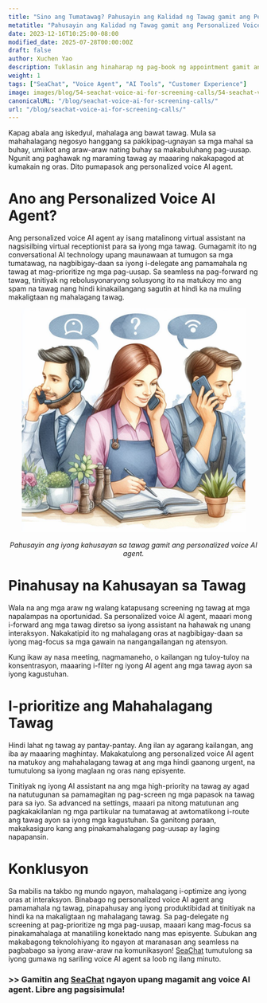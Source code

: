 ```yaml
---
title: "Sino ang Tumatawag? Pahusayin ang Kalidad ng Tawag gamit ang Personalized Voice AI Agent"
metatitle: "Pahusayin ang Kalidad ng Tawag gamit ang Personalized Voice AI Agent"
date: 2023-12-16T10:25:00-08:00
modified_date: 2025-07-28T00:00:00Z
draft: false
author: Xuchen Yao
description: Tuklasin ang hinaharap ng pag-book ng appointment gamit ang Voice AI Agent, isang 24/7 na solusyon na pinagsasama ang AI at natural language processing para sa episyente at maayos na pag-book.
weight: 1
tags: ["SeaChat", "Voice Agent", "AI Tools", "Customer Experience"]
image: images/blog/54-seachat-voice-ai-for-screening-calls/54-seachat-voice-ai-for-screening-calls.png
canonicalURL: "/blog/seachat-voice-ai-for-screening-calls/"
url: "/blog/seachat-voice-ai-for-screening-calls/"
---
```


Kapag abala ang iskedyul, mahalaga ang bawat tawag. Mula sa mahahalagang negosyo hanggang sa pakikipag-ugnayan sa mga mahal sa buhay, umiikot ang araw-araw nating buhay sa makabuluhang pag-uusap. Ngunit ang paghawak ng maraming tawag ay maaaring nakakapagod at kumakain ng oras. Dito pumapasok ang personalized voice AI agent.

# Ano ang Personalized Voice AI Agent?

Ang personalized voice AI agent ay isang matalinong virtual assistant na nagsisilbing virtual receptionist para sa iyong mga tawag. Gumagamit ito ng conversational AI technology upang maunawaan at tumugon sa mga tumatawag, na nagbibigay-daan sa iyong i-delegate ang pamamahala ng tawag at mag-prioritize ng mga pag-uusap. Sa seamless na pag-forward ng tawag, tinitiyak ng rebolusyonaryong solusyong ito na matukoy mo ang spam na tawag nang hindi kinakailangang sagutin at hindi ka na muling makaligtaan ng mahalagang tawag.

<center>
<img height="450px" src="/images/blog/50x-all-seachat-agents/transfer-to-and-from-ai-agent.jpeg" alt="Pahusayin ang iyong kahusayan sa tawag gamit ang personalized voice AI agent."/>

*Pahusayin ang iyong kahusayan sa tawag gamit ang personalized voice AI agent.*
</center>

# Pinahusay na Kahusayan sa Tawag

Wala na ang mga araw ng walang katapusang screening ng tawag at mga napalampas na oportunidad. Sa personalized voice AI agent, maaari mong i-forward ang mga tawag diretso sa iyong assistant na hahawak ng unang interaksyon. Nakakatipid ito ng mahalagang oras at nagbibigay-daan sa iyong mag-focus sa mga gawain na nangangailangan ng atensyon.

Kung ikaw ay nasa meeting, nagmamaneho, o kailangan ng tuloy-tuloy na konsentrasyon, maaaring i-filter ng iyong AI agent ang mga tawag ayon sa iyong kagustuhan.

# I-prioritize ang Mahahalagang Tawag

Hindi lahat ng tawag ay pantay-pantay. Ang ilan ay agarang kailangan, ang iba ay maaaring maghintay. Makakatulong ang personalized voice AI agent na matukoy ang mahahalagang tawag at ang mga hindi gaanong urgent, na tumutulong sa iyong maglaan ng oras nang episyente.

Tinitiyak ng iyong AI assistant na ang mga high-priority na tawag ay agad na natutugunan sa pamamagitan ng pag-screen ng mga papasok na tawag para sa iyo. Sa advanced na settings, maaari pa nitong matutunan ang pagkakakilanlan ng mga partikular na tumatawag at awtomatikong i-route ang tawag ayon sa iyong mga kagustuhan. Sa ganitong paraan, makakasiguro kang ang pinakamahalagang pag-uusap ay laging napapansin.

# Konklusyon

Sa mabilis na takbo ng mundo ngayon, mahalagang i-optimize ang iyong oras at interaksyon. Binabago ng personalized voice AI agent ang pamamahala ng tawag, pinapahusay ang iyong produktibidad at tinitiyak na hindi ka na makaligtaan ng mahalagang tawag. Sa pag-delegate ng screening at pag-prioritize ng mga pag-uusap, maaari kang mag-focus sa pinakamahalaga at manatiling konektado nang mas episyente. Subukan ang makabagong teknolohiyang ito ngayon at maranasan ang seamless na pagbabago sa iyong araw-araw na komunikasyon! [SeaChat](https://chat.seasalt.ai/?utm_source=blog) tumutulong sa iyong gumawa ng sariling voice AI agent sa loob ng ilang minuto.

### >> Gamitin ang [SeaChat](https://chat.seasalt.ai/?utm_source=blog) ngayon upang magamit ang voice AI agent. Libre ang pagsisimula!
